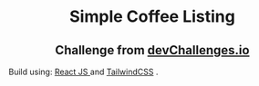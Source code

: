 <h1 style="text-align:center">Simple Coffee Listing</h1>
<h2 style="text-align:center">Challenge from <a href="https://devchallenges.io/challenge/45">devChallenges.io</a></h2>

<p>Build using: <a href="https://react.dev/" target="_blank">React JS </a>and <a href="https://tailwindcss.com/" target="_blank">TailwindCSS</a> .</p>